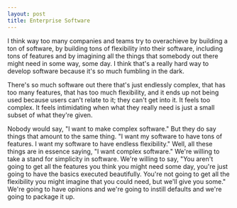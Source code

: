 ```yaml
---
layout: post
title: Enterprise Software
---
```


I think way too many companies and teams try to overachieve by building a ton of software, by building tons of flexibility into their software, including tons of features and by imagining all the things that somebody out there might need in some way, some day. I think that's a really hard way to develop software because it's so much fumbling in the dark.

There's so much software out there that's just endlessly complex, that has too many features, that has too much flexibility, and it ends up not being used because users can't relate to it; they can't get into it. It feels too complex. It feels intimidating when what they really need is just a small subset of what they're given.

Nobody would say, "I want to make complex software." But they do say things that amount to the same thing. "I want my software to have tons of features. I want my software to have endless flexibility." Well, all these things are in essence saying, "I want complex software." We're willing to take a stand for simplicity in software. We're willing to say, "You aren't going to get all the features you think you might need some day, you're just going to have the basics executed beautifully. You're not going to get all the flexibility you might imagine that you could need, but we'll give you some." We're going to have opinions and we're going to instill defaults and we're going to package it up.